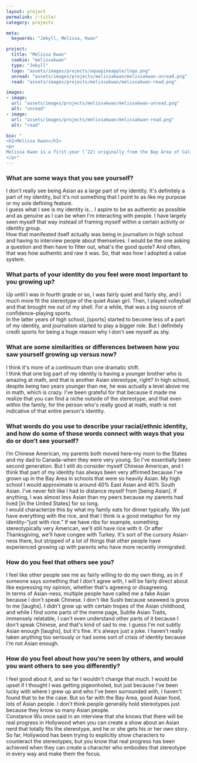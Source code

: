 ```yaml
---
layout: project
permalink: /:title/
category: projects

meta:
  keywords: "Jekyll, Melissa, Kwan"

project:
  title: "Melissa Kwan"
  cookie: "melissakwan"
  type: "Jekyll"
  logo: "assets/images/projects/aquapineapple/logo.png"
  unread: "assets/images/projects/melissakwan/melissakwan-unread.png"
  read: "assets/images/projects/melissakwan/melissakwan-read.png"

images:
- image:
  url: "assets/images/projects/melissakwan/melissakwan-unread.png"
  alt: "unread"
- image:
  url: "assets/images/projects/melissakwan/melissakwan-read.png"
  alt: "read"

bio: "
<h2>Melissa Kwan</h2>
<p>
Melissa Kwan is a first-year (’22) originally from the Bay Area of California. On campus, she is involved with the Crimson Multimedia board, a few Computer Science organizations, and is starting a “humans of Harvard” page. Although currently undeclared, Melissa is considering concentrating in Computer Science.
</p>"
---
```


<h3>What are some ways that you see yourself?</h3>
<p>
I don't really see being Asian as a large part of my identity. It's definitely a part of my identity, but it's not something that I point to as like my purpose or my sole defining feature.
<br>
I guess what I see is my identity is… I aspire to be as authentic as possible and as genuine as I can be when I'm interacting with people. I have largely seen myself that way instead of framing myself within a certain activity or identity group.
<br>
How that manifested itself actually was being in journalism in high school and having to interview people about themselves. I would be the one asking a question and then have to filter out, what's the good quote? And often, that was how authentic and raw it was. So, that was how I adopted a value system.
</p>

<h3>What parts of your identity do you feel were most important to you growing up?</h3>
<p>
Up until I was in fourth grade or so, I was fairly quiet and fairly shy, and I much more fit the stereotype of the quiet Asian girl. Then, I played volleyball and that brought me out of my shell. For a while, that was a big source of confidence–playing sports.
<br>
In the latter years of high school, [sports] started to become less of a part of my identity, and journalism started to play a bigger role. But I definitely credit sports for being a huge reason why I don't see myself as shy.
</p>

<h3>What are some similarities or differences between how you saw yourself growing up versus now?</h3>
<p>
I think it's more of a continuum than one dramatic shift.
<br>
I think that one big part of my identity is having a younger brother who is amazing at math, and that is another Asian stereotype, right? In high school, despite being two years younger than me, he was actually a level above me in math, which is crazy. I've been grateful for that because it made me realize that you can find a niche outside of the stereotype, and that even within the family, for the person who's really good at math, math is not indicative of that entire person's identity.
</p>

<h3>What words do you use to describe your racial/ethnic identity, and how do some of those words connect with ways that you do or don’t see yourself?</h3>
<p>
I’m Chinese American, my parents both moved here–my mom to the States and my dad to Canada–when they were very young. So I've essentially been second generation. But I still do consider myself Chinese American, and I think that part of my identity has always been very affirmed because I've grown up in the Bay Area in schools that were so heavily Asian. My high school I would approximate is around 40% East Asian and 40% South Asian. I've never felt like I had to distance myself from [being Asian]. If anything, I was almost less Asian than my peers because my parents had lived [in the United States] for so long.
<br>
I would characterize this by what my family eats for dinner typically. We just have everything with the rice, and that I think is a good metaphor for my identity–“just with rice.” If we have ribs for example, something stereotypically very American, we'll still have rice with it. Or after Thanksgiving, we'll have congee with Turkey. It's sort of the cursory Asian-ness there, but stripped of a lot of things that other people have experienced growing up with parents who have more recently immigrated.
</p>

<h3>How do you feel that others see you?</h3>
<p>
I feel like other people see me as fairly willing to do my own thing, as in if someone says something that I don't agree with, I will be fairly direct about like expressing my opinion, whether that's agreeing or disagreeing.
<br>
In terms of Asian-ness, multiple people have called me a fake Asian because I don't speak Chinese. I don't like Sushi because seaweed is gross to me [laughs]. I didn't grow up with certain tropes of the Asian childhood, and while I find some parts of the meme page, Subtle Asian Traits, immensely relatable, I can't even understand other parts of it because I don't speak Chinese, and that's kind of sad to me. I guess I'm not subtly Asian enough [laughs], but it's fine. It's always just a joke. I haven't really taken anything too seriously or had some sort of crisis of identity because I'm not Asian enough.
</p>

<h3>How do you feel about how you’re seen by others, and would you want others to see you differently?</h3>
<p>
I feel good about it, and so far I wouldn't change that much. I would be upset if I thought I was getting pigeonholed, but just because I've been lucky with where I grew up and who I've been surrounded with, I haven't found that to be the case. But so far with the Bay Area, good Asian food, lots of Asian people. I don't think people generally hold stereotypes just because they know so many Asian people.
<br>
Constance Wu once said in an interview that she knows that there will be real progress in Hollywood when you can create a show about an Asian nerd that totally fits the stereotype, and he or she gets his or her own story. So far, Hollywood has been trying to explicitly show characters to counteract the stereotypes, but you know that real progress has been achieved when they can create a character who embodies that stereotype in every way and make them the focus.
</p>
